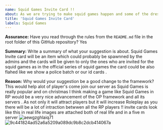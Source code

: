 ```yaml
---
name: Squid Games Invite Card !! 
about: As we are trying to make squid games happen and some of the dress also have been added it would be a really good item that could be added "A Squid Game Invite Card " 
title: 'Squid Games Invite Card'
labels: Squid Games
---
```


**Assurance:**
Have you read through the rules from the `README.md` file in the root folder of this GitHub repository?
Yes 

**Summary:**
Write a summary of what your suggestion is about.
Squid Games Invite card will be an item which could probably be spawnned by the admins and the cards will be given to only the ones who are invited for the squid games as in the official series of squid games the card could be also flahed like we show a police batch or our id cards .

**Reason:**
Why would your suggestion be a good change to the framework?
This would help alot of player's come join our server as Squid Games is really popular and on christmas I think making a game like Squid Games in RP would be a very nice advancement of the OP framework and all its servers . As not only it will attract players but it will increase Roleplay as you there will be a lot of intraction betwwen all the RP players !! invite cards look like this in real life images are attached both of real life and in a five m server ![aewgzghlaiq71](https://user-images.githubusercontent.com/72332952/144231026-ef5b413d-7dd8-4d3d-bf61-60c60e4a4ab1.png)
![9c441824ad52a6a5209a089dc9b8c2dcb414067a](https://user-images.githubusercontent.com/72332952/144231153-b6bb3b44-a362-4c22-8282-bee5104345c0.jpg)
